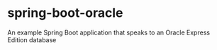 # spring-boot-oracle
An example Spring Boot application that speaks to an Oracle Express Edition database

